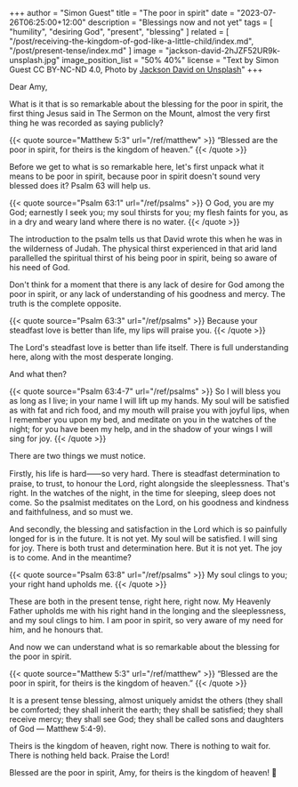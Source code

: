 +++
author = "Simon Guest"
title = "The poor in spirit"
date = "2023-07-26T06:25:00+12:00"
description = "Blessings now and not yet"
tags = [ "humility", "desiring God", "present", "blessing" ]
related = [ "/post/receiving-the-kingdom-of-god-like-a-little-child/index.md", "/post/present-tense/index.md" ]
image = "jackson-david-2hJZF52UR9k-unsplash.jpg"
image_position_list = "50% 40%"
license = "Text by Simon Guest CC BY-NC-ND 4.0, Photo by [Jackson David on Unsplash](https://unsplash.com/photos/2hJZF52UR9k)"
+++

Dear Amy,

What is it that is so remarkable about the blessing for the poor in spirit, the first thing Jesus said in The Sermon on the Mount, almost the very first thing he was recorded as saying publicly?

{{< quote source="Matthew 5:3" url="/ref/matthew" >}}
“Blessed are the poor in spirit, for theirs is the kingdom of heaven.”
{{< /quote >}}

Before we get to what is so remarkable here, let's first unpack what it means to be poor in spirit, because poor in spirit doesn't sound very blessed does it? Psalm 63 will help us.

{{< quote source="Psalm 63:1" url="/ref/psalms" >}}
O God, you are my God; earnestly I seek you; my soul thirsts for you; my flesh faints for you, as in a dry and weary land where there is no water.
{{< /quote >}}

The introduction to the psalm tells us that David wrote this when he was in the wilderness of Judah. The physical thirst experienced in that arid land parallelled the spiritual thirst of his being poor in spirit, being so aware of his need of God.

Don't think for a moment that there is any lack of desire for God among the poor in spirit, or any lack of understanding of his goodness and mercy. The truth is the complete opposite.

{{< quote source="Psalm 63:3" url="/ref/psalms" >}}
Because your steadfast love is better than life, my lips will praise you.
{{< /quote >}}

The Lord's steadfast love is better than life itself. There is full understanding here, along with the most desperate longing. 

And what then?

{{< quote source="Psalm 63:4-7" url="/ref/psalms" >}}
So I will bless you as long as I live; in your name I will lift up my hands. My soul will be satisfied as with fat and rich food, and my mouth will praise you with joyful lips, when I remember you upon my bed, and meditate on you in the watches of the night; for you have been my help, and in the shadow of your wings I will sing for joy.
{{< /quote >}}

There are two things we must notice.

Firstly, his life is hard⸺so very hard. There is steadfast determination to praise, to trust, to honour the Lord, right alongside the sleeplessness. That's right. In the watches of the night, in the time for sleeping, sleep does not come. So the psalmist meditates on the Lord, on his goodness and kindness and faithfulness, and so must we.

And secondly, the blessing and satisfaction in the Lord which is so painfully longed for is in the future. It is not yet. My soul will be satisfied. I will sing for joy. There is both trust and determination here. But it is not yet. The joy is to come. And in the meantime?

{{< quote source="Psalm 63:8" url="/ref/psalms" >}}
My soul clings to you; your right hand upholds me.
{{< /quote >}}

These are both in the present tense, right here, right now. My Heavenly Father upholds me with his right hand in the longing and the sleeplessness, and my soul clings to him. I am poor in spirit, so very aware of my need for him, and he honours that.

And now we can understand what is so remarkable about the blessing for the poor in spirit.

{{< quote source="Matthew 5:3" url="/ref/matthew" >}}
“Blessed are the poor in spirit, for theirs is the kingdom of heaven.”
{{< /quote >}}

It is a present tense blessing, almost uniquely amidst the others (they shall be comforted; they shall inherit the earth; they shall be satisfied; they shall receive mercy; they shall see God; they shall be called sons and daughters of God — Matthew 5:4-9).

Theirs is the kingdom of heaven, right now. There is nothing to wait for. There is nothing held back. Praise the Lord!

Blessed are the poor in spirit, Amy, for theirs is the kingdom of heaven! 🙏
